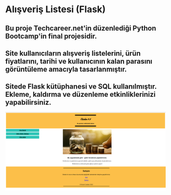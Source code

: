 # Alışveriş Listesi (Flask)

## Bu proje Techcareer.net'in düzenlediği Python Bootcamp'in final projesidir. 
## Site kullanıcıların alışveriş listelerini, ürün fiyatlarını, tarihi ve kullanıcının kalan parasını görüntüleme amacıyla tasarlanmıştır.
## Sitede Flask kütüphanesi ve SQL kullanılmıştır. Ekleme, kaldırma ve düzenleme etkinliklerinizi yapabilirsiniz.

![Ana Sayfa](https://github.com/muratcandan/shopping_list_flask/blob/main/shopping_list_flask/img/1.png)

